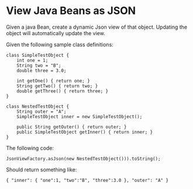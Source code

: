 # View Java Beans as JSON

Given a java Bean, create a dynamic Json view of that object. Updating the object
will automatically update the view.

Given the following sample class definitions:

```
class SimpleTestObject {
    int one = 1;
    String two = "B";
    double three = 3.0;

    int getOne() { return one; }
    String getTwo() { return two; }
    double getThree() { return three; }
}

class NestedTestObject {
    String outer = "A";
    SimpleTestObject inner = new SimpleTestObject();
    
    public String getOuter() { return outer; }
    public SimpleTestObject getInner() { return inner; }
}
```

The following code:

```
JsonViewFactory.asJson(new NestedTestObject())).toString();
```

Should return something like:

```
{ "inner": { "one":1, "two":"B", "three":3.0 }, "outer": "A" } 
```